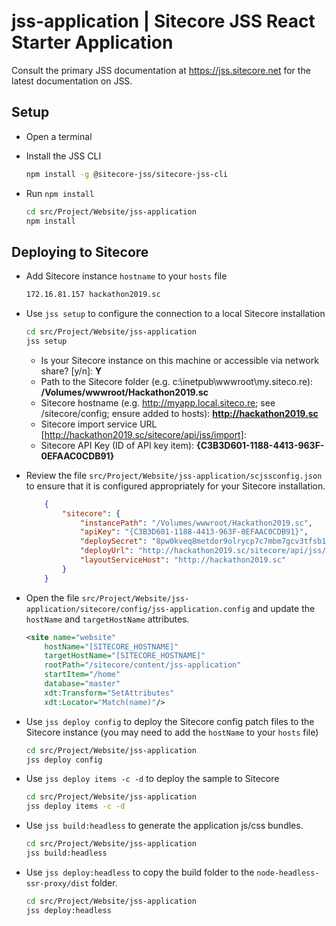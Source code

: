 # jss-application | Sitecore JSS React Starter Application

Consult the primary JSS documentation at https://jss.sitecore.net for the latest documentation on JSS.

## Setup

- Open a terminal
- Install the JSS CLI

    ```bash
    npm install -g @sitecore-jss/sitecore-jss-cli
    ```

- Run `npm install`

    ```bash
    cd src/Project/Website/jss-application
    npm install
    ```

## Deploying to Sitecore

* Add Sitecore instance `hostname` to your `hosts` file

    ```bash
    172.16.81.157 hackathon2019.sc
    ```

* Use `jss setup` to configure the connection to a local Sitecore installation

    ```bash
    cd src/Project/Website/jss-application
    jss setup
    ```

    - Is your Sitecore instance on this machine or accessible via network share? [y/n]: **Y**
    - Path to the Sitecore folder (e.g. c:\inetpub\wwwroot\my.siteco.re): **/Volumes/wwwroot/Hackathon2019.sc**
    - Sitecore hostname (e.g. http://myapp.local.siteco.re; see /sitecore/config; ensure added to hosts): **http://hackathon2019.sc**
    - Sitecore import service URL [http://hackathon2019.sc/sitecore/api/jss/import]:
    - Sitecore API Key (ID of API key item): **{C3B3D601-1188-4413-963F-0EFAAC0CDB91}**

* Review the file `src/Project/Website/jss-application/scjssconfig.json` to ensure that it is configured appropriately for your Sitecore installation. 

    ```json
        {
            "sitecore": {
                "instancePath": "/Volumes/wwwroot/Hackathon2019.sc",
                "apiKey": "{C3B3D601-1188-4413-963F-0EFAAC0CDB91}",
                "deploySecret": "8pw0kveq8metdor9olrycp7c7mbm7gcv3tfsb1ojz",
                "deployUrl": "http://hackathon2019.sc/sitecore/api/jss/import",
                "layoutServiceHost": "http://hackathon2019.sc"
            }
        }
    ```

* Open the file `src/Project/Website/jss-application/sitecore/config/jss-application.config` and update the `hostName` and `targetHostName` attributes.

    ```xml
    <site name="website"
        hostName="[SITECORE_HOSTNAME]"
        targetHostName="[SITECORE_HOSTNAME]"
        rootPath="/sitecore/content/jss-application"
        startItem="/home"
        database="master"
        xdt:Transform="SetAttributes" 
        xdt:Locator="Match(name)"/>
    ```

* Use `jss deploy config` to deploy the Sitecore config patch files to the Sitecore instance (you may 
need to add the `hostName` to your `hosts` file)

    ```bash
    cd src/Project/Website/jss-application
    jss deploy config
    ```

* Use `jss deploy items -c -d` to deploy the sample to Sitecore

    ```bash
    cd src/Project/Website/jss-application
    jss deploy items -c -d
    ```

* Use `jss build:headless` to generate the application js/css bundles.

    ```bash
    cd src/Project/Website/jss-application
    jss build:headless
    ```

* Use `jss deploy:headless` to copy the build folder to the `node-headless-ssr-proxy/dist` folder.

    ```bash
    cd src/Project/Website/jss-application
    jss deploy:headless
    ```
